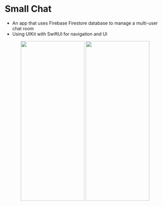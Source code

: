 # Small Chat

- An app that uses Firebase Firestore database to manage a multi-user chat room
- Using UIKit with SwiftUI for navigation and UI

<p align="center">
  <img src="https://github.com/fesvieira/FeChat/assets/65823376/867a43f3-be6f-4f2b-84e5-72e6f8041fe3" width="200" height="500" />
  <img src="https://github.com/fesvieira/FeChat/assets/65823376/8f7dff2a-4fd2-411b-996b-520b66a57192"  width="200" height="500" />
</p>

